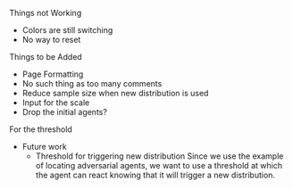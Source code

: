 Things not Working
- Colors are still switching
- No way to reset

Things to be Added
- Page Formatting
- No such thing as too many comments
- Reduce sample size when new distribution is used
- Input for the scale
- Drop the initial agents?

For the threshold
- Future work
	- Threshold for triggering new distribution
		Since we use the example of locating adversarial agents, we want to use a threshold at which the agent can react knowing that it will trigger a new distribution.